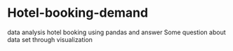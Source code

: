 # Hotel-booking-demand
data analysis hotel booking using pandas and answer Some question about data set through visualization
